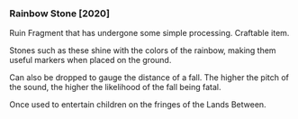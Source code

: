 ### Rainbow Stone [2020]

Ruin Fragment that has undergone some simple processing. Craftable item.

Stones such as these shine with the colors of the rainbow, making them useful markers when placed on the ground.

Can also be dropped to gauge the distance of a fall. The higher the pitch of the sound, the higher the likelihood of the fall being fatal.

Once used to entertain children on the fringes of the Lands Between.
